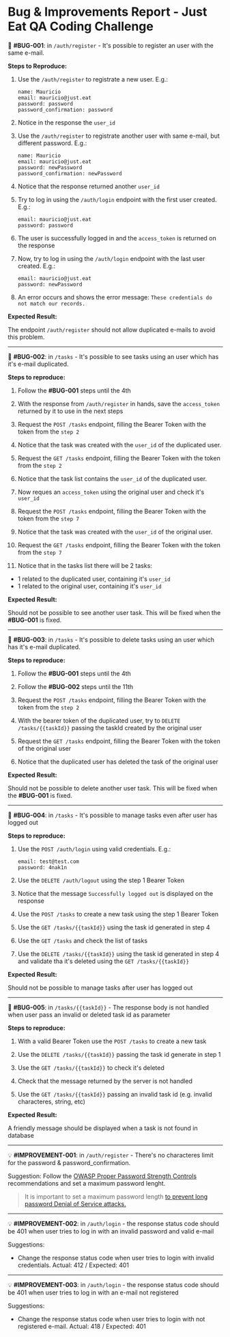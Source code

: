 # Bug & Improvements Report - Just Eat QA Coding Challenge

🚩 **#BUG-001**: in `/auth/register` - It's possible to register an user with the same e-mail.

**Steps to Reproduce:**

1. Use the `/auth/register` to registrate a new user. E.g.:

   ```
   name: Mauricio
   email: mauricio@just.eat
   password: password
   password_confirmation: password
   ```

2. Notice in the response the `user_id`

3. Use the `/auth/register` to registrate another user with same e-mail, but different password. E.g.:

   ```
   name: Mauricio
   email: mauricio@just.eat
   password: newPassword
   password_confirmation: newPassword
   ```

4. Notice that the response returned another `user_id`

5. Try to log in using the `/auth/login` endpoint with the first user created. E.g.:

   ```
   email: mauricio@just.eat
   password: password
   ```

6. The user is successfully logged in and the `access_token` is returned on the response

7. Now, try to log in using the `/auth/login` endpoint with the last user created. E.g.:

   ```
   email: mauricio@just.eat
   password: newPassword
   ```

8. An error occurs and shows the error message: `These credentials do not match our records.`

**Expected Result:**

The endpoint `/auth/register` should not allow duplicated e-mails to avoid this problem.

---

🚩 **#BUG-002**: in `/tasks` - It's possible to see tasks using an user which has it's e-mail duplicated.

**Steps to reproduce:**

1. Follow the **#BUG-001** steps until the 4th

2. With the response from `/auth/register` in hands, save the `access_token` returned by it to use in the next steps

3. Request the `POST /tasks` endpoint, filling the Bearer Token with the token from the `step 2`

4. Notice that the task was created with the `user_id` of the duplicated user.

5. Request the `GET /tasks` endpoint, filling the Bearer Token with the token from the `step 2`

6. Notice that the task list contains the `user_id` of the duplicated user.

7. Now reques an `access_token` using the original user and check it's `user_id`

8. Request the `POST /tasks` endpoint, filling the Bearer Token with the token from the `step 7`

9. Notice that the task was created with the `user_id` of the original user.

10. Request the `GET /tasks` endpoint, filling the Bearer Token with the token from the `step 7`

11. Notice that in the tasks list there will be 2 tasks:

- 1 related to the duplicated user, containing it's `user_id`
- 1 related to the original user, containing it's `user_id`

**Expected Result:**

Should not be possible to see another user task. This will be fixed when the **#BUG-001** is fixed.

---

🚩 **#BUG-003**: in `/tasks` - It's possible to delete tasks using an user which has it's e-mail duplicated.

**Steps to reproduce:**

1. Follow the **#BUG-001** steps until the 4th

2. Follow the **#BUG-002** steps until the 11th

3. Request the `POST /tasks` endpoint, filling the Bearer Token with the token from the `step 2`

4. With the bearer token of the duplicated user, try to `DELETE /tasks/{{taskId}}` passing the taskId created by the original user

5. Request the `GET /tasks` endpoint, filling the Bearer Token with the token of the original user

6. Notice that the duplicated user has deleted the task of the original user

**Expected Result:**

Should not be possible to delete another user task. This will be fixed when the **#BUG-001** is fixed.

---

🚩 **#BUG-004**: in `/tasks` - It's possible to manage tasks even after user has logged out

**Steps to reproduce:**

1. Use the `POST /auth/login` using valid credentials. E.g.:

   ```
   email: test@test.com
   password: 4nak1n
   ```

2. Use the `DELETE /auth/logout` using the step 1 Bearer Token

3. Notice that the message `Successfully logged out` is displayed on the response

4. Use the `POST /tasks` to create a new task using the step 1 Bearer Token

5. Use the `GET /tasks/{{taskId}}` using the task id generated in step 4

6. Use the `GET /tasks` and check the list of tasks

7. Use the `DELETE /tasks/{{taskId}}` using the task id generated in step 4 and validate tha it's deleted using the `GET /tasks/{{taskId}}`

**Expected Result:**

Should not be possible to manage tasks after user has logged out

---

🚩 **#BUG-005**: in `/tasks/{{taskId}}` - The response body is not handled when user pass an invalid or deleted task id as parameter

**Steps to reproduce:**

1. With a valid Bearer Token use the `POST /tasks` to create a new task

2. Use the `DELETE /tasks/{{taskId}}` passing the task id generate in step 1

3. Use the `GET /tasks/{{taskId}}` to check it's deleted

4. Check that the message returned by the server is not handled

5. Use the `GET /tasks/{{taskId}}` passing an invalid task id (e.g. invalid characteres, string, etc)

**Expected Result:**

A friendly message should be displayed when a task is not found in database

---

💡 **#IMPROVEMENT-001**: in `/auth/register` - There's no characteres limit for the password & password_confirmation.

Suggestion: Follow the [OWASP Proper Password Strength Controls](https://cheatsheetseries.owasp.org/cheatsheets/Authentication_Cheat_Sheet.html) recommendations and set a maximum password lenght.

> It is important to set a maximum password length [to prevent long password Denial of Service attacks.](https://www.acunetix.com/vulnerabilities/web/long-password-denial-of-service/)

---

💡 **#IMPROVEMENT-002**: in `/auth/login` - the response status code should be 401 when user tries to log in with an invalid password and valid e-mail 

Suggestions: 
- Change the response status code when user tries to login with invalid credentials. Actual: 412 / Expected: 401

---

💡 **#IMPROVEMENT-003**: in `/auth/login` - the response status code should be 401 when user tries to log in with an e-mail not registered

Suggestions: 
- Change the response status code when user tries to login with not registered e-mail. Actual: 418 / Expected: 401